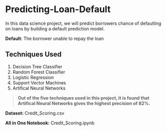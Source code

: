 # Predicting-Loan-Default
In this data science project, we will predict borrowers chance of defaulting on loans by building a default prediction model.

**Default**: The borrower unable to repay the loan

## **Techniques Used**
1. Decision Tree Classifier
2. Random Forest Classifier
3. Logistic Regression
4. Support Vector Machines
5. Artifical Neural Networks

> **Out of the five techniques used in this project, it is found that Artifical Neural Networks gives the highest precision of 82%.**

**Dataset:** Credit_Scoring.csv

**All in One Notebook:** Credit_Scoring.ipynb
